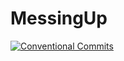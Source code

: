 # MessingUp

[![Conventional Commits](https://img.shields.io/badge/Conventional%20Commits-1.0.0-yellow.svg)](https://conventionalcommits.org)

